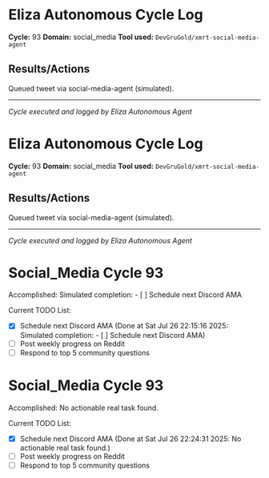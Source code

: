 # Eliza Autonomous Cycle Log

**Cycle:** 93
**Domain:** social_media
**Tool used:** `DevGruGold/xmrt-social-media-agent`

## Results/Actions
Queued tweet via social-media-agent (simulated).

---
*Cycle executed and logged by Eliza Autonomous Agent*

# Eliza Autonomous Cycle Log

**Cycle:** 93
**Domain:** social_media
**Tool used:** `DevGruGold/xmrt-social-media-agent`

## Results/Actions
Queued tweet via social-media-agent (simulated).

---
*Cycle executed and logged by Eliza Autonomous Agent*

# Social_Media Cycle 93

Accomplished: Simulated completion: - [ ] Schedule next Discord AMA

Current TODO List:

- [x] Schedule next Discord AMA  (Done at Sat Jul 26 22:15:16 2025: Simulated completion: - [ ] Schedule next Discord AMA)
- [ ] Post weekly progress on Reddit
- [ ] Respond to top 5 community questions

# Social_Media Cycle 93

Accomplished: No actionable real task found.

Current TODO List:

- [x] Schedule next Discord AMA  (Done at Sat Jul 26 22:24:31 2025: No actionable real task found.)
- [ ] Post weekly progress on Reddit
- [ ] Respond to top 5 community questions